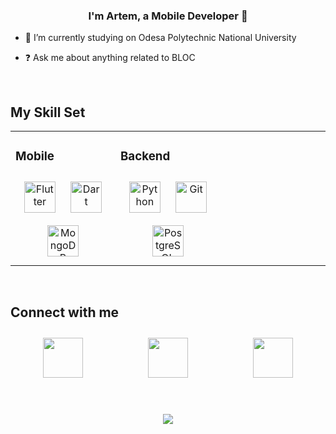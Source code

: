 ### <div align="center">I'm Artem, a Mobile Developer 🚀</div>  
  

- 🔭 I’m currently studying on Odesа Polytechnic National University  
  

- ❓ Ask me about anything related to BLOC  
  

<br/>  


## My Skill Set  
<div align="center">
<table><tr><td valign="top" width="33%">


### Mobile  
<div align="center">  
<a href="https://flutter.dev/" target="_blank"><img style="margin: 10px" src="https://profilinator.rishav.dev/skills-assets/flutterio-icon.svg" alt="Flutter" height="50" /></a>  
<a href="https://dart.dev/" target="_blank"><img style="margin: 10px" src="https://profilinator.rishav.dev/skills-assets/dartlang-icon.svg" alt="Dart" height="50" /></a>  
<a href="https://www.mongodb.com/" target="_blank"><img style="margin: 10px" src="https://profilinator.rishav.dev/skills-assets/mongodb-original-wordmark.svg" alt="MongoDB" height="50" /></a>  
</div>

</td><td valign="top" width="33%">



### Backend  
<div align="center">  
<a href="https://www.python.org/" target="_blank"><img style="margin: 10px" src="https://profilinator.rishav.dev/skills-assets/python-original.svg" alt="Python" height="50" /></a>  
<a href="https://github.com/" target="_blank"><img style="margin: 10px" src="https://profilinator.rishav.dev/skills-assets/git-scm-icon.svg" alt="Git" height="50" /></a>  
<a href="https://www.postgresql.org/" target="_blank"><img style="margin: 10px" src="https://profilinator.rishav.dev/skills-assets/postgresql-original-wordmark.svg" alt="PostgreSQL" height="50" /></a>  
</div>

</td><td valign="top" width="33%">



</td></tr></table>  
</div>


<br/>  


## Connect with me
<p style = "display: flex; justify-content: space-around" align="left"> 
  <a style = "text-decoration: none" href="https://discord.com/users/gulyashh" target="_blank" rel="noreferrer">
    <img style="margin: 10px" src="https://raw.githubusercontent.com/danielcranney/readme-generator/main/public/icons/socials/discord.svg" width="64" height="64" />
  </a>
  <a style = "text-decoration: none" href="http://www.instagram.com/artemgul4" target="_blank" rel="noreferrer">
    <img style="margin: 10px" src="https://raw.githubusercontent.com/danielcranney/readme-generator/main/public/icons/socials/instagram.svg" width="64" height="64" />
  </a>
  <a style = "text-decoration: none" href="https://t.me/gulyashhhh" target="_blank" rel="noreferrer">
    <img style="margin: 10px" src="https://cdn-icons-png.flaticon.com/512/5968/5968804.png" width="64" height="64" />
  </a>
</p>
  

<br/>  
 

<br/>  

<div align="center"><img src="https://spotify-github-profile.vercel.app/api/view?uid=k7wrvizr0jjviqwp4spwmnpg3&cover_image=true&theme=default&show_offline=false&background_color=121212&interchange=false" /></div>  

<br/>  

  

<br/>  


<br />
